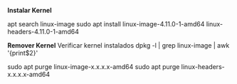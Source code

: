 **Instalar Kernel**

apt search linux-image
sudo apt install linux-image-4.11.0-1-amd64 linux-headers-4.11.0-1-amd64





**Remover Kernel**
Verificar kernel instalados
dpkg -l | grep linux-image | awk '{print$2}'

sudo apt purge linux-image-x.x.x.x-amd64
sudo apt purge linux-headers-x.x.x.x-amd64